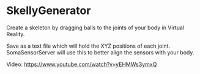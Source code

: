 # SkellyGenerator
Create a skeleton by dragging balls to the joints of your body in Virtual Reality.

Save as a text file which will hold the XYZ positions of each joint. SomaSensorServer will use this to better align the sensors with your body.

Video: https://www.youtube.com/watch?v=yEHMWs3ymxQ
